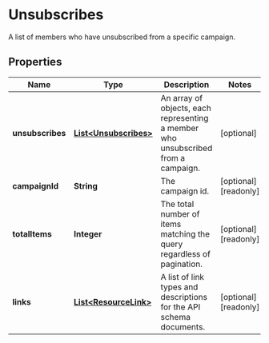 

# Unsubscribes

A list of members who have unsubscribed from a specific campaign.

## Properties

| Name | Type | Description | Notes |
|------------ | ------------- | ------------- | -------------|
|**unsubscribes** | [**List&lt;Unsubscribes&gt;**](Unsubscribes.md) | An array of objects, each representing a member who unsubscribed from a campaign. |  [optional] |
|**campaignId** | **String** | The campaign id. |  [optional] [readonly] |
|**totalItems** | **Integer** | The total number of items matching the query regardless of pagination. |  [optional] [readonly] |
|**links** | [**List&lt;ResourceLink&gt;**](ResourceLink.md) | A list of link types and descriptions for the API schema documents. |  [optional] [readonly] |



